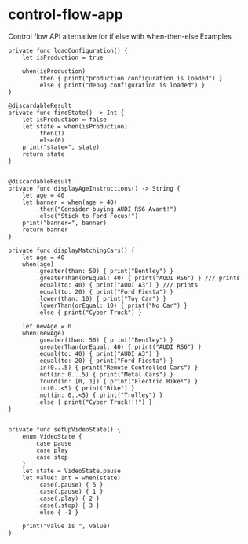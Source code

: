 # control-flow-app
Control flow API alternative for if else with when-then-else 
Examples

    private func loadConfiguration() {
        let isProduction = true

        when(isProduction)
            .then { print("production configuration is loaded") }
            .else { print("debug configuration is loaded") }
    }

    @discardableResult
    private func findState() -> Int {
        let isProduction = false
        let state = when(isProduction)
            .then(1)
            .else(0)
        print("state=", state)
        return state
    }


    @discardableResult
    private func displayAgeInstructions() -> String {
        let age = 40
        let banner = when(age > 40)
            .then("Consider buying AUDI RS6 Avant!")
            .else("Stick to Ford Focus!")
        print("banner=", banner)
        return banner
    }

    private func displayMatchingCars() {
        let age = 40
        when(age)
            .greater(than: 50) { print("Bentley") }
            .greaterThan(orEqual: 40) { print("AUDI RS6") } /// prints
            .equal(to: 40) { print("AUDI A3") } /// prints
            .equal(to: 20) { print("Ford Fiesta") }
            .lower(than: 10) { print("Toy Car") }
            .lowerThan(orEqual: 10) { print("No Car") }
            .else { print("Cyber Truck") }

        let newAge = 0
        when(newAge)
            .greater(than: 50) { print("Bentley") }
            .greaterThan(orEqual: 40) { print("AUDI RS6") }
            .equal(to: 40) { print("AUDI A3") }
            .equal(to: 20) { print("Ford Fiesta") }
            .in(0...5) { print("Remote Controlled Cars") }
            .not(in: 0...5) { print("Metal Cars") }
            .found(in: [0, 1]) { print("Electric Bike!") }
            .in(0..<5) { print("Bike") }
            .not(in: 0..<5) { print("Trolley") }
            .else { print("Cyber Truck!!!") }
    }


    private func setUpVideoState() {
        enum VideoState {
            case pause
            case play
            case stop
        }
        let state = VideoState.pause
        let value: Int = when(state)
            .case(.pause) { 5 }
            .case(.pause) { 1 }
            .case(.play) { 2 }
            .case(.stop) { 3 }
            .else { -1 }

        print("value is ", value)
    }
